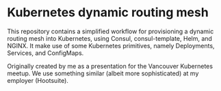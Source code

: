 # Kubernetes dynamic routing mesh

This repository contains a simplified workflow for provisioning a dynamic routing mesh into Kubernetes, using Consul, consul-template, Helm, and NGINX. It make use of some Kubernetes primitives, namely Deployments, Services, and ConfigMaps. 

Originally created by me as a presentation for the Vancouver Kubernetes meetup. We use something similar (albeit more sophisticated) at my employer (Hootsuite).
